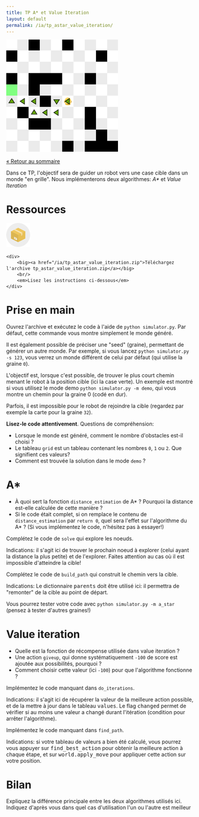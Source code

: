 ```yaml
---
title: TP A* et Value Iteration
layout: default
permalink: /ia/tp_astar_value_iteration/
---
```


<div class="text-center m-2 float-end">
    <img src="/ia/imgs/demo.png" width="300" />
</div>

[&laquo; Retour au sommaire](/ia)

Dans ce TP, l'objectif sera de guider un robot vers une case cible dans un monde "en grille". Nous implémenterons
deux algorithmes: *A\** et *Value Iteration*

# Ressources

<div class="alert alert-info d-flex align-items-center justify-content-center">
    <img src="/quadruped/img/zip.png" />

    <div>
        <big><a href="/ia/tp_astar_value_iteration.zip">Téléchargez l'archive tp_astar_value_iteration.zip</a></big>
        <br/>
        <em>Lisez les instructions ci-dessous</em>
    </div>
</div>

# Prise en main

Ouvrez l'archive et exécutez le code à l'aide de `python simulator.py`. Par défaut, cette commande
vous montre simplement le monde généré.

Il est également possible de préciser une "seed" (graine), permettant de générer un autre monde. Par exemple,
si vous lancez `python simulator.py -s 123`, vous verrez un monde différent de celui par défaut (qui
utilise la graine `0`).

L'objectif est, lorsque c'est possible, de trouver le plus court chemin menant le robot à la position cible
(ici la case verte). Un exemple est montré si vous utilisez le mode demo `python simulator.py -m demo`,
qui vous montre un chemin pour la graine 0 (codé en dur).

Parfois, il est impossible pour le robot de rejoindre la cible (regardez par exemple la carte pour la graine `32`).

**Lisez-le code attentivement**. Questions de compréhension:

* Lorsque le monde est généré, comment le nombre d'obstacles est-il choisi ?
* Le tableau `grid` est un tableau contenant les nombres `0`, `1` ou `2`. Que
    signifient ces valeurs?
* Comment est trouvée la solution dans le mode `demo` ?

# A\*

* À quoi sert la fonction `distance_estimation` de A\* ? Pourquoi la distance est-elle calculée
    de cette manière ?
* Si le code était complet, si on remplace le contenu de `distance_estimation` par
    `return 0`, quel sera l'effet sur l'algorithme du A\* ? (Si vous implémentez le code, n'hésitez pas
    à essayer!)

Complétez le code de `solve` qui explore les noeuds.

<div class="alert alert-info">
Indications: il s'agit ici de trouver le prochain noeud à explorer (celui ayant la distance la plus petite)
et de l'explorer. Faites attention au cas où il est impossible d'atteindre la cible!
</div>

Complétez le code de `build_path` qui construit le chemin vers la cible.

<div class="alert alert-info">
Indications: Le dictionnaire <kbd>parents</kbd> doit être utilisé ici: il permettra de "remonter" de
la cible au point de départ.
</div>

Vous pourrez tester votre code avec `python simulator.py -m a_star` (pensez à tester d'autres graines!)

# Value iteration

* Quelle est la fonction de récompense utilisée dans value iteration ?
* Une action `giveup`, qui donne systématiquement `-100` de score est ajoutée aux possibilités,
    pourquoi ?
* Comment choisir cette valeur (ici `-100`) pour que l'algorithme fonctionne ?

Implémentez le code manquant dans `do_iterations`.

<div class="alert alert-info">
Indications: il s'agit ici de récupérer la valeur de la meilleure action possible, et de la mettre à jour dans le
tableau <kbd>values</kbd>. Le flag <kbd>changed</kbd> permet de vérifier si au moins une valeur a changé durant
l'itération (condition pour arrêter l'algorithme).
</div>

Implémentez le code manquant dans `find_path`.

<div class="alert alert-info">
Indications: si votre tableau de valeurs a bien été calculé, vous pourrez vous appuyer sur <kbd>find_best_action</kbd>
pour obtenir la meilleure action à chaque étape, et sur <kbd>world.apply_move</kbd> pour appliquer cette action sur
votre position.
</div>

# Bilan

Expliquez la différence principale entre les deux algorithmes utilisés ici. Indiquez d'après vous dans quel
cas d'utilisation l'un ou l'autre est meilleur